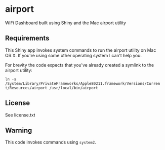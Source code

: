 # airport
WiFi Dashboard built using Shiny and the Mac airport utility

## Requirements
This Shiny app invokes system commands to run the airport utility on Mac OS X. If you're using some other operating system I can't help you.

For brevity the code expects that you've already created a symlink to the airport utility:

`ln -s /System/Library/PrivateFrameworks/Apple80211.framework/Versions/Current/Resources/airport /usr/local/bin/airport`

## License

See license.txt

## Warning

This code invokes commands using `system2`.
